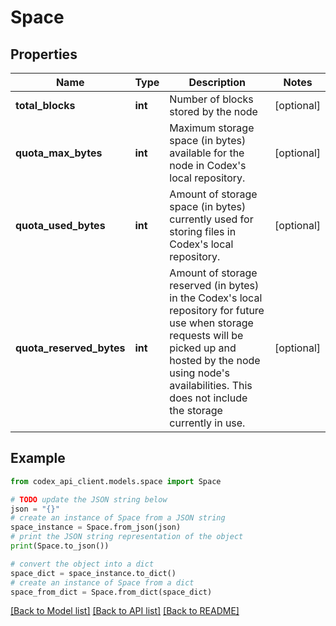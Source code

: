 # Space


## Properties

Name | Type | Description | Notes
------------ | ------------- | ------------- | -------------
**total_blocks** | **int** | Number of blocks stored by the node | [optional] 
**quota_max_bytes** | **int** | Maximum storage space (in bytes) available for the node in Codex&#39;s local repository. | [optional] 
**quota_used_bytes** | **int** | Amount of storage space (in bytes) currently used for storing files in Codex&#39;s local repository. | [optional] 
**quota_reserved_bytes** | **int** | Amount of storage reserved (in bytes) in the Codex&#39;s local repository for future use when storage requests will be picked up and hosted by the node using node&#39;s availabilities. This does not include the storage currently in use. | [optional] 

## Example

```python
from codex_api_client.models.space import Space

# TODO update the JSON string below
json = "{}"
# create an instance of Space from a JSON string
space_instance = Space.from_json(json)
# print the JSON string representation of the object
print(Space.to_json())

# convert the object into a dict
space_dict = space_instance.to_dict()
# create an instance of Space from a dict
space_from_dict = Space.from_dict(space_dict)
```
[[Back to Model list]](../README.md#documentation-for-models) [[Back to API list]](../README.md#documentation-for-api-endpoints) [[Back to README]](../README.md)


